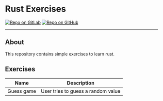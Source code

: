 # Rust Exercises

[![Repo on GitLab](https://img.shields.io/badge/repo-GitLab-6C488A.svg)](https://gitlab.com/suoglu/rust-exercises)
[![Repo on GitHub](https://img.shields.io/badge/repo-GitHub-3D76C2.svg)](https://github.com/suoglu/Rust-Exercises)

---

## About

This repository contains simple exercises to learn rust.

## Exercises

|Name|Description|
|:---:|---|
|Guess game|User tries to guess a random value|
